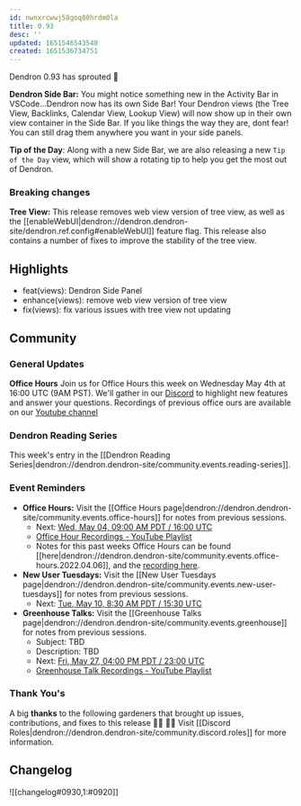 ```yaml
---
id: nwnxrcwwj58goq80hrdm0la
title: 0.93
desc: ''
updated: 1651546543540
created: 1651536734751
---
```


Dendron 0.93 has sprouted  🌱

**Dendron Side Bar:** You might notice something new in the Activity Bar in VSCode...Dendron now has its own Side Bar! Your Dendron views (the Tree View, Backlinks, Calendar View, Lookup View) will now show up in their own view container in the Side Bar. If you like things the way they are, dont fear! You can still drag them anywhere you want in your side panels. 

**Tip of the Day**: Along with a new Side Bar, we are also releasing a new `Tip of the Day` view, which will show a rotating tip to help you get the most out of Dendron. 

### Breaking changes
**Tree View:** This release removes web view version of tree view, as well as the [[enableWebUI|dendron://dendron.dendron-site/dendron.ref.config#enableWebUI]] feature flag. This release also contains a number of fixes to improve the stability of the tree view. 

## Highlights
- feat(views): Dendron Side Panel
- enhance(views): remove web view version of tree view
- fix(views): fix various issues with tree view not updating

## Community

### General Updates
**Office Hours** Join us for Office Hours this week on Wednesday May 4th at 16:00 UTC (9AM PST). We'll gather in our [Discord](https://link.dendron.so/discord) to highlight new features and answer your questions. Recordings of previous office ours are available on our [Youtube channel](https://link.dendron.so/6yPa)

### Dendron Reading Series

This week's entry in the [[Dendron Reading Series|dendron://dendron.dendron-site/community.events.reading-series]].

### Event Reminders
- **Office Hours:** Visit the [[Office Hours page|dendron://dendron.dendron-site/community.events.office-hours]] for notes from previous sessions.
    - Next: [Wed, May 04, 09:00 AM PDT / 16:00 UTC](https://link.dendron.so/luma)
    - [Office Hour Recordings - YouTube Playlist](https://link.dendron.so/6yPa)
    - Notes for this past weeks Office Hours can be found [[here|dendron://dendron.dendron-site/community.events.office-hours.2022.04.06]], and the [recording here](https://www.youtube.com/watch?v=-CK7DmkvNzA).
- **New User Tuesdays:** Visit the [[New User Tuesdays page|dendron://dendron.dendron-site/community.events.new-user-tuesdays]] for notes from previous sessions.
    - Next: [Tue, May 10, 8:30 AM PDT / 15:30 UTC](https://link.dendron.so/luma)
- **Greenhouse Talks:** Visit the [[Greenhouse Talks page|dendron://dendron.dendron-site/community.events.greenhouse]] for notes from previous sessions.
    - Subject: TBD
    - Description: TBD
    - Next: [Fri, May 27, 04:00 PM PDT / 23:00 UTC](https://link.dendron.so/luma)
    - [Greenhouse Talk Recordings - YouTube Playlist](https://link.dendron.so/greenhouse)

### Thank You's

A big **thanks** to the following gardeners that brought up issues, contributions, and fixes to this release :man_farmer: :woman_farmer: 
Visit [[Discord Roles|dendron://dendron.dendron-site/community.discord.roles]] for more information.

## Changelog
![[changelog#0930,1:#0920]]
